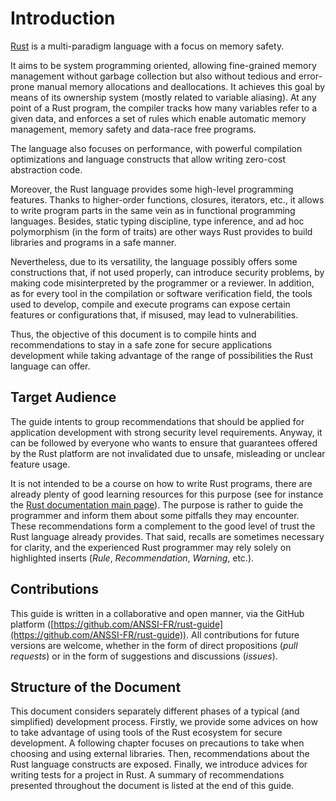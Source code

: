 # Introduction

[Rust](https://www.rust-lang.org) is a multi-paradigm language with a focus on
memory safety.

It aims to be system programming oriented, allowing fine-grained memory
management without garbage collection but also without tedious and error-prone
manual memory allocations and deallocations. It achieves this goal by means of
its ownership system (mostly related to variable aliasing). At any point of a
Rust program, the compiler tracks how many variables refer to a given data, and
enforces a set of rules which enable automatic memory management, memory safety
and data-race free programs.

The language also focuses on performance, with powerful compilation
optimizations and language constructs that allow writing zero-cost abstraction
code.

Moreover, the Rust language provides some high-level programming features.
Thanks to higher-order functions, closures, iterators, etc., it allows to write
program parts in the same vein as in functional programming languages.
Besides, static typing discipline, type inference, and ad hoc polymorphism (in
the form of traits) are other ways Rust provides to build libraries and programs
in a safe manner.

Nevertheless, due to its versatility, the language possibly offers some
constructions that, if not used properly, can introduce security problems,
by making code misinterpreted by the programmer or a reviewer. In addition, as
for every tool in the compilation or software verification field, the tools used
 to develop, compile and execute programs can expose certain features or
 configurations that, if misused, may lead to vulnerabilities.

Thus, the objective of this document is to compile hints and recommendations to
stay in a safe zone for secure applications development while taking advantage
of the range of possibilities the Rust language can offer.

## Target Audience

The guide intents to group recommendations that should be applied for
application development with strong security level requirements. Anyway, it can
be followed by everyone who wants to ensure that guarantees offered by the Rust
platform are not invalidated due to unsafe, misleading or unclear feature usage.

It is not intended to be a course on how to write Rust programs, there are
already plenty of good learning resources for this purpose
(see for instance the
[Rust documentation main page](https://doc.rust-lang.org)).
The purpose is rather to guide the programmer and inform them about some pitfalls
they may encounter.
These recommendations form a complement to the good level of trust
the Rust language already provides. That said, recalls are sometimes necessary
for clarity, and the experienced Rust programmer may rely solely on
highlighted inserts (*Rule*, *Recommendation*, *Warning*, etc.).

## Contributions

This guide is written in a collaborative and open manner, via the GitHub
platform
([https://github.com/ANSSI-FR/rust-guide](https://github.com/ANSSI-FR/rust-guide)).
All contributions for future versions are welcome, whether in the form of direct
propositions (*pull requests*) or in the form of suggestions and discussions
(*issues*).

## Structure of the Document

This document considers separately different phases of a typical (and simplified)
development process.
Firstly, we provide some advices on how to take advantage of using tools of the
Rust ecosystem for secure development.
A following chapter focuses on precautions to take when choosing and using
external libraries.
Then, recommendations about the Rust language constructs are exposed.
Finally, we introduce advices for writing
tests for a project in Rust<!-- TODO: and for using Rust fuzzing tools-->.
A summary of recommendations presented throughout the document is listed at the
end of this guide.
